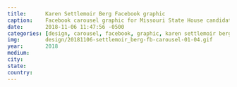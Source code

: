 ```yaml
---
title:		Karen Settlemoir Berg Facebook graphic
caption:  	Facebook carousel graphic for Missouri State House candidate Karen Settlemoir Berg
date:   	2018-11-06 11:47:56 -0500
categories: [design, carousel, facebook, graphic, karen settlemoir berg, tech for campaigns]
img:		design/20181106-settlemoir_berg-fb-carousel-01-04.gif
year:		2018
medium:
city:
state:
country:
---
```


